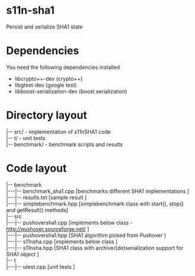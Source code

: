 # s11n-sha1
Persist and serialize SHA1 state

Dependencies
============

You need the following dependencies installed
 - libcrypto++-dev (crypto++)
 - libgtest-dev    (google test)
 - libboost-serialization-dev (boost serialization) 

Directory layout
================

  |-- src/       - implementation of s11nSHA1 code  
  |-- t/         - unit tests  
  |-- benchmark/ - benchmark scripts and results

Code layout
===========
  |-- benchmark  
  |---|-- benchmark_sha1.cpp  [benchmarks different SHA1 implementations                         ]  
  |---|-- results.txt         [sample result                                                     ]  
  |---|-- simplebenchmark.hpp [simplebenchmark class with start(), stop() and getResult() methods]  
  |-- src  
  |---|-- pushoversha1.cpp    [implements below class - http://pushover.sourceforge.net/         ]  
  |---|-- pushoversha1.hpp    [SHA1 algorithm picked from Pushover                               ]  
  |---|-- s11nsha.cpp         [implements below class                                            ]  
  |---|-- s11nsha.hpp         [SHA1 class with archive/(de)serialization support for SHA1 object ]  
  |-- t  
  |---|-- utest.cpp           [unit tests                                                        ]  
